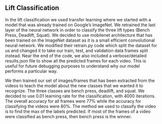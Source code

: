 ## Lift Classification

In the lift classification we used transfer learning where we started with a model that was already trained on Google’s ImageNet. We retrained the last layer of the neural network in order to classify the three lift types (Bench Press, Deadlift, Squat). We decided to use mobilenet architecture that has been trained on the ImageNet dataset as it is a small efficient convolutional neural network. We modified their retrain.py code which split the dataset for us and changed it to take our train, test, and validation data frames split instead. Near the end of the code, we also included a verbose/detailed results.json file to show all the predicted frames for each video. This is useful for future debugging purposes to understand why our model performs a particular way. 

We then trained our set of images/frames that has been extracted from the videos to teach the model about the new classes that we wanted it to recognize. The three classes are bench press, deadlift, and squat. We decided to use 0.01 learning rate for the classification, with 4000 iterations. The overall accuracy for all frames were 77% while the accuracy for classifying the videos were 80%. The method we used to classify the video is to find the max of the labels predicted. If most of the frames of a video were classified as bench press, then bench press is the winner. 
